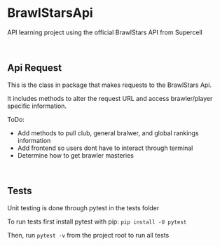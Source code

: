 <h1>BrawlStarsApi</h1>
<p>API learning project using the official BrawlStars API from Supercell</p>
<br>
<h2>Api Request</h2>
<p>This is the class in package that makes requests to the BrawlStars Api.</p>
<p>It includes methods to alter the request URL and access brawler/player specific information.</p>
<P>ToDo:</p>
<ul>
    <li><span>Add methods to pull club, general bralwer, and global rankings information</span></li>
    <li><span>Add frontend so users dont have to interact through terminal</span></li>
    <li><span>Determine how to get brawler masteries</span></li>
</ul>
<br>
<h2>Tests</h2>
<p>Unit testing is done through pytest in the tests folder</p>
<p>To run tests first install pytest with pip: <code>pip install -U pytest</code></p>
<p>Then, run <code>pytest -v</code> from the project root to run all tests</p>
